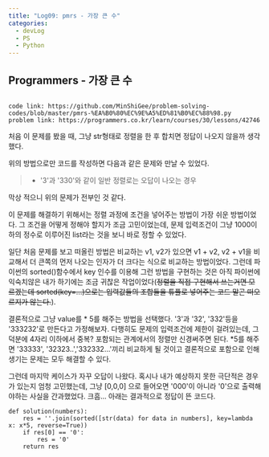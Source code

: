 ```yaml
---
title: "Log09: pmrs - 가장 큰 수"
categories:
  - devLog
  - PS
  - Python
---
```

## Programmers - 가장 큰 수

```

code link: https://github.com/MinShiGee/problem-solving-codes/blob/master/pmrs-%EA%B0%80%EC%9E%A5%ED%81%B0%EC%88%98.py
problem link: https://programmers.co.kr/learn/courses/30/lessons/42746

```
처음 이 문제를 봤을 때, 그냥 str형태로 정렬을 한 후 합치면 정답이 나오지 않을까 생각했다.

위의 방법으로만 코드를 작성하면 다음과 같은 문제와 만날 수 있었다.
> * '3'과 '330'와 같이 일반 정렬로는 오답이 나오는 경우 

막상 적으니 위의 문제가 전부인 것 같다.

이 문제를 해결하기 위해서는 정렬 과정에 조건을 넣어주는 방법이 가장 쉬운 방법이었다. 그 조건을 어떻게 정해야 할지가 조금 고민이었는데, 문제 입력조건이 그냥 1000이하의 정수로 이루어진 list라는 것을 보니 바로 정할 수 있었다.

일단 처음 문제를 보고 떠올린 방법은 비교하는 v1, v2가 있으면 v1 + v2, v2 + v1을 비교해서 더 큰쪽의 먼저 나오는 인자가 더 크다는 식으로 비교하는 방법이었다. 그런데 파이썬의 sorted()함수에서 key 인수를 이용해 그런 방법을 구현하는 것은 아직 파이썬에 익숙치않은 내가 하기에는 조금 귀찮은 작업이었다(~~정렬을 직접 구현해서 쓰는거면 모르겠는데 sorted(key=...)으로는 입력값들의 조합들을 튜플로 넣어주는 코드 말곤 떠오르지가 않는다.~~).

결론적으로 그냥 value를 * 5를 해주는 방법을 선택했다. '3'과 '32', '332'등을 '333232'로 만든다고 가정해보자. 다행히도 문제의 입력조건에 제한이 걸려있는데, 그 덕분에 4자리 이하에서 중복? 포함되는 관계에서의 정렬만 신경써주면 된다. *5를 해주면 '33333', '32323..','332332...'끼리 비교하게 될 것이고 결론적으로 포함으로 인해 생기는 문제는 모두 해결할 수 있다.

그런데 마지막 케이스가 자꾸 오답이 나왔다. 혹시나 내가 예상하지 못한 극단적은 경우가 있는지 엄청 고민했는데, 그냥 [0,0,0] 으로 들어오면 '000'이 아니라 '0'으로 출력해야하는 사실을 간과했었다. 크흠... 아래는 결과적으로 정답이 뜬 코드다.

```
def solution(numbers):
    res = ''.join(sorted([str(data) for data in numbers], key=lambda x: x*5, reverse=True))
    if res[0] == '0':
        res = '0'
    return res
```